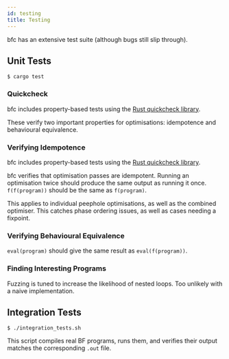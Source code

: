 ```yaml
---
id: testing
title: Testing
---
```


bfc has an extensive test suite (although bugs still slip through).

## Unit Tests

```
$ cargo test
```

### Quickcheck

bfc includes property-based tests using the [Rust quickcheck
library](https://github.com/BurntSushi/quickcheck).

These verify two important properties for optimisations: idempotence
and behavioural equivalence.

### Verifying Idempotence

bfc includes property-based tests using the [Rust quickcheck
library](https://github.com/BurntSushi/quickcheck).

bfc verifies that optimisation passes are idempotent. Running an
optimisation twice should produce the same output as running it
once. `f(f(program))` should be the same as `f(program)`.

This applies to individual peephole optimisations, as well as the
combined optimiser. This catches phase ordering issues, as well as
cases needing a fixpoint.

### Verifying Behavioural Equivalence

`eval(program)` should give the same result as `eval(f(program))`.

### Finding Interesting Programs

Fuzzing is tuned to increase the likelihood of nested loops. Too
unlikely with a naive implementation.

## Integration Tests

```
$ ./integration_tests.sh
```

This script compiles real BF programs, runs them, and verifies their
output matches the corresponding `.out` file.
